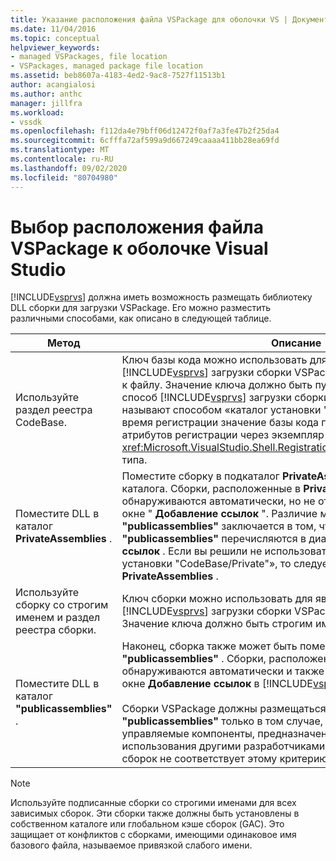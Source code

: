 ```yaml
---
title: Указание расположения файла VSPackage для оболочки VS | Документация Майкрософт
ms.date: 11/04/2016
ms.topic: conceptual
helpviewer_keywords:
- managed VSPackages, file location
- VSPackages, managed package file location
ms.assetid: beb8607a-4183-4ed2-9ac8-7527f11513b1
author: acangialosi
ms.author: anthc
manager: jillfra
ms.workload:
- vssdk
ms.openlocfilehash: f112da4e79bff06d12472f0af7a3fe47b2f25da4
ms.sourcegitcommit: 6cfffa72af599a9d667249caaaa411bb28ea69fd
ms.translationtype: MT
ms.contentlocale: ru-RU
ms.lasthandoff: 09/02/2020
ms.locfileid: "80704980"
---
```

# <a name="specifying-vspackage-file-location-to-the-vs-shell"></a>Выбор расположения файла VSPackage к оболочке Visual Studio
[!INCLUDE[vsprvs](../../code-quality/includes/vsprvs_md.md)] должна иметь возможность размещать библиотеку DLL сборки для загрузки VSPackage. Его можно разместить различными способами, как описано в следующей таблице.

| Метод | Описание |
| - | - |
| Используйте раздел реестра CodeBase. | Ключ базы кода можно использовать для направления [!INCLUDE[vsprvs](../../code-quality/includes/vsprvs_md.md)] загрузки сборки VSPackage из любого полного пути к файлу. Значение ключа должно быть путем к файлу DLL. Это лучший способ [!INCLUDE[vsprvs](../../code-quality/includes/vsprvs_md.md)] загрузки сборки пакета. Этот метод иногда называют способом «каталог установки "база кода/частный"». Во время регистрации значение базы кода передается в классы атрибутов регистрации через экземпляр <xref:Microsoft.VisualStudio.Shell.RegistrationAttribute.RegistrationContext> типа. |
| Поместите DLL в каталог **PrivateAssemblies** . | Поместите сборку в подкаталог **PrivateAssemblies** [!INCLUDE[vsprvs](../../code-quality/includes/vsprvs_md.md)] каталога. Сборки, расположенные в **PrivateAssemblies** , обнаруживаются автоматически, но не отображаются в диалоговом окне " **Добавление ссылок** ". Различие между **PrivateAssemblies** и **"publicassemblies"** заключается в том, что сборки в **"publicassemblies"** перечисляются в диалоговом окне **Добавление ссылок** . Если вы решили не использовать методику «каталог установки "CodeBase/Private"», то следует установить в каталог **PrivateAssemblies** . |
| Используйте сборку со строгим именем и раздел реестра сборки. | Ключ сборки можно использовать для явного направления [!INCLUDE[vsprvs](../../code-quality/includes/vsprvs_md.md)] загрузки сборки VSPackage со строгим именем. Значение ключа должно быть строгим именем сборки. |
| Поместите DLL в каталог **"publicassemblies"** . | Наконец, сборка также может быть помещена в подкаталог **"publicassemblies"** . Сборки, расположенные в **"publicassemblies"** , обнаруживаются автоматически и также отображаются в диалоговом окне **Добавление ссылок** в [!INCLUDE[vsprvs](../../code-quality/includes/vsprvs_md.md)] .<br /><br /> Сборки VSPackage должны размещаться в каталоге **"publicassemblies"** только в том случае, если они содержат управляемые компоненты, предназначенные для повторного использования другими разработчиками VSPackage. Большинство сборок не соответствует этому критерию. |

> [!NOTE]
> Используйте подписанные сборки со строгими именами для всех зависимых сборок. Эти сборки также должны быть установлены в собственном каталоге или глобальном кэше сборок (GAC). Это защищает от конфликтов с сборками, имеющими одинаковое имя базового файла, называемое привязкой слабого имени.
